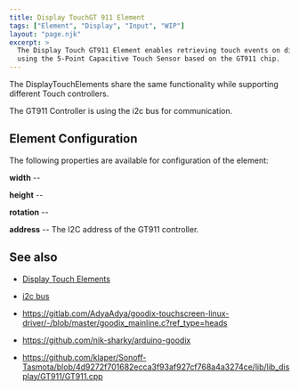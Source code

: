```yaml
---
title: Display TouchGT 911 Element
tags: ["Element", "Display", "Input", "WIP"]
layout: "page.njk"
excerpt: >
  The Display Touch GT911 Element enables retrieving touch events on displays
  using the 5-Point Capacitive Touch Sensor based on the GT911 chip.
---
```


The DisplayTouchElements share the same functionality while supporting different Touch controllers.

The GT911 Controller is using the i2c bus for communication.

## Element Configuration

<!-- <object data="/element.svg?analog" type="image/svg+xml"></object> -->

The following properties are available for configuration of the element:

**width** --

**height** --

**rotation** --

**address** -- The I2C address of the GT911 controller.

<!-- TODO: documentation


There are multiple implementations - even some for arduino but they are all in an early stage or
not maintained any more.

* <https://github.com/arduino-libraries/Arduino_GigaDisplayTouch> This library is in an early
  stage and implemented for Arduino boards based on mbed operating system only. I like the
  cleaness of the interface. Rotation support is missing as well.
* <https://github.com/TAMCTec/gt911-arduino> This library is almost working but has some buffer
  overflows when communication is not correct (found more than 5 points) and needs software reset.
* <https://github.com/u4mzu4/Arduino_GT911_Library>

The gt911.h / gt911.cpp is my own assembled version working for ESP32.

### See also

* <https://github.com/goodix> reference implementation for Android
* <https://www.goodix.com/en/product/touch/touch_screen_controller>
* <https://github.com/lvgl/lvgl_esp32_drivers/blob/master/lvgl_touch/gt911.h>


 -->

## See also

* [Display Touch Elements](touch.md)
* [i2c bus](/dev/i2c.md)
* <https://gitlab.com/AdyaAdya/goodix-touchscreen-linux-driver/-/blob/master/goodix_mainline.c?ref_type=heads>
* <https://github.com/nik-sharky/arduino-goodix>

* <https://github.com/klaper/Sonoff-Tasmota/blob/4d9272f701682ecca3f93af927cf768a4a3274ce/lib/lib_display/GT911/GT911.cpp>
